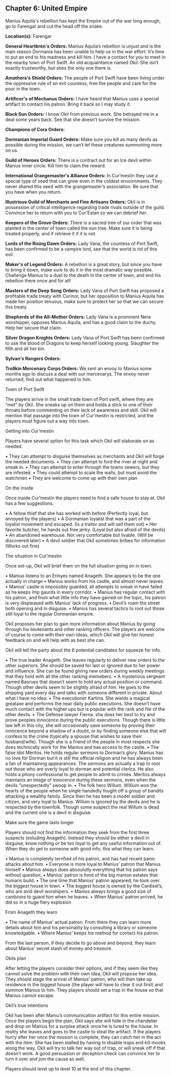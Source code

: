 ## Chapter 6: United Empire

Manius Aquila's rebellion has kept the Empire out of the war long enough, go to Farengar and cut the head off the snake.

**Location(s):** Farengar

**General Heartbren's Orders:** Manius Aquila’s rebellion is unjust and is the main reason Dormania has been unable to help us in the war effort. It’s time to put an end to his madness and kill him. I have a contact for you to meet in the nearby town of Port Swift. An old acquaintance named Okil. She isn’t exactly trustworthy, but shes the only one there is.

**Amathera's Shield Orders:** The people of Port Swift have been living under the oppressive rule of an evil countess, free the people and care for the poor in the town.

**Artificer's of Mechanus Orders:** I have heard that Manius uses a special artifact to contact his patron. Bring it back so I may study it.

**Black Sun Orders:** I know Okil from previous work. She betrayed me in a deal some years back. See that she doesn’t survive the mission.

**Champions of Cora Orders:** 

**Dormanian Imperial Guard Orders:** Make sure you kill as many devils as possible during the mission, we can’t let these creatures summoning more on us.

**Guild of Heroes Orders:** There is a contract out for an Ice devil within Manius inner circle. Kill him to claim the reward.

**International Grangemaster's Alliance Orders:** In Cur’mestin they use a special type of seed that can grow even in the coldest envoirnments. They never shared this seed with the grangemaster’s association. Be sure that you have when you return.

**Illustrious Guild of Merchants and Fine Artisans Orders:** Okil is in possession of critical intelligence regarding trade rivals outside of the guild. Convince her to return with you to Cur'Estan so we can debrief her.

**Keepers of the Grove Orders:** There is a sacred tree of our order that was planted in the center of town called the sun tree. Make sure it is being treated properly, and if retrieve it if it is not.

**Lords of the Rising Dawn Orders:** Lady Vana, the countess of Port Swift, has been confirmed to be a vampire lord, see that the world is rid of this evil.

**Maker's of Legend Orders:** A rebellion is a great story, but since you have to bring it down, make sure to do it in the most dramatic way possible. Challenge Manius to a duel to the death in the center of town, and end his rebellion there once and for all!

**Masters of the Deep Song Orders:** Lady Vana of Port Swift has proposed a profitable trade treaty with Curinor, but her opposition to Manius Aquila has made her position tenuous, make sure to protect her so that we can secure this treaty.

**Shepherds of the All-Mother Orders:** Lady Vana is a prominent Nera worshipper, opposes Manius Aquila, and has a good claim to the duchy. Help her secure that claim.

**Silver Dragon Knights Orders:** Lady Vana of Port Swift has been confirmed to use the blood of Dragons to keep herself looking young. Slaughter the filth and all her kin.

**Sylvan's Rangers Orders:** 

**Trollkin Mercenary Corps Orders:** We sent an envoy to Manius some months ago to discuss a deal with our mercenarys. The envoy never returned, find out what happened to him.




Town of Port Swift

The players arrive in the small trade town of Port swift, where they are “met” by Okil. She sneaks up on them and holds a stick to one of their throats before commenting on their lack of awareness and skill. Okil will mention that passage into the town of Cur’mestin is restricted, and the players must figure out a way into town.

Getting into Cur’mestin

Players have several option for this task which Okil will elaborate on as needed.

•	They can attempt to disguise themselves as merchants and Okil will forge the needed documents.
•	They can attempt to ford the river at night and sneak in.
•	They can attempt to enter through the towns sewers, but they are infested.
•	They could attempt to scale the walls, but must avoid the watchmen
•	They are welcome to come up with their own plan

On the inside

Once inside Cur’mestin the players need to find a safe house to stay at. Okil has a few suggestions.

•	A fellow thief that she has worked with before (Perfectly loyal, but annoyed by the players)
•	A Dormanian loyalist that was a part of the loyalist movement and escaped. (Is a traitor and will sell them out)
•	Her favorite butcher, he hands out free jerky. (Loyal but also afraid of the devils)
•	An abandoned warehouse. Not very comfortable but livable. (Will be discovered later)
•	A devil soldier that Okil sometimes bribes for information (Works out fine)

The situation in Cur’mestin

Once set-up, Okil will brief them on the full situation going on in town.

•	Manius listens to an Erinyes named Anageth. She appears to be the one actually in charge
•	Manius works from his castle, and almost never leaves.
•	Manius’ castle is impossibly guarded, all attempts to sneak in have failed as he keeps imp gaurds in every corridor. 
•	Manius has regular contact with his patron, and from what little info they have gained on the topic, his patron is very displeased with Manius’ lack of progress.
•	Devil’s roam the street both opening and in disguise.
•	Manius has several tactics to root out those still loyal to the regular Dormanian empire.

Okil proposes her plan to gain more information about Manius by going through his lieutenants and other ranking officers. The players are welcome of course to come with their own ideas, which Okil will give her honest feedback on and will help with as best she can.

Okil will tell the party about the 6 potential canditates for squeeze for info.

•	The true leader Anageth. She leaves regularly to deliver new orders to the other superiors. She should be saved for last or ignored due to her power and influence. She can be found giving new orders during weekly meetings that they hold with all the other ranking memebers.
•	A mysterious sergeant named Baorvex that doesn’t seem to hold any actual position or command. Though other devils seem to be slightly afraid of him. He goes to the shipping yard every day and talks with someone different in private. About what I have no idea.
•	The executioner Kartina. She wields a magical greataxe and performs the near daily public executions. She doesn’t have much contact with the higher ups but is popular with the rank and file of the other devils.
•	The Defense lawyer Fierna. she does her best to try and prove peoples innocence during the public executions. Though there is little law left in this city, she will occasionally save someone by proving their innocence beyond a shadow of a doubt, or by finding someone else that will confess to the crime (typically a spouse that wishes to save their husband/wife). Though she is a friend of the people in most respects she does technically work for the Manius and has access to the castle.
•	The false idol Meritos. He holds regular sermons to Dorman’s glory. Manius has no love for Dorman but it is still the official religion and he has always been a fan of maintaining appearances. The sermons are actually a trap to root out those who are overly loyal to dorman and potential clerics. He also holds a phony confessional to get people to admit to crimes. Meritos always maintains an image of innocence during these sermons, even when the devils “unexpectedly” swoop in.
•	The folk hero Willum. Willium won the hearts of the people when he single handedly fought off a group of bandits attacking a wealthy family. Since then he has been a model soldier and citizen, and very loyal to Manius. Willum is ignored by the devils and he is respected by the townfolk. Though some suspect the real Willum is dead and the current one is a devil in disguise.

Make sure the game lasts longer

Players should not find the information they seek from the first three suspects (exluding Anageth). Instead they should be either a devil in disguise, know nothing or be too loyal to get any useful information out of. When they do get to someone with good info, this what they can learn.

•	Manius is completely terrified of his patron, and has had recent panic attacks about him.
•	Everyone is more loyal to Manius’ patron that Manius himself
•	Manius always does absoulutly everything that his patron says without question.
•	Manius’ patron is fond of the big manion estates that humans build.
•	The one time that Manius’ patron appeared, he took over the biggest house in town.
•	The biggest house is owned by the Cardisel’s, who are avid devil worshipers.
•	Manius always brings a good size of cambions to guard him when he leaves.
•	When Manius’ patron arrived, he did so in a huge fiery explosion

From Anageth they learn

•	The name of Manius’ actual patron. From there they can learn more details about him and his personality by consulting a library or someone knowledgable.
•	Where Manius’ keeps his method for contact his patron.

From the last person, if they decide to go above and beyond, they learn about Manius’ secret stash of money and treasure.

Okils plan

After letting the players consider their options, and if they seem like they cannot solve the problem with their own idea, Okil will propose her idea. They should stage the arrival of Manius’ patron, who will then take up residence in the biggest house (the player will have to clear it out first) and summon Manius to him. They players should set a trap in the house so that Manius cannot escape.

Okil’s true intentions

Okil has been after Maniu’s communication artifact for this entire mission. Once the players begin the plan, Okil says she will hide in the chandelier and drop on Manius for a surpise attack once he is lured to the house. In reality she leaves and goes to the castle to steal the artifact. If the players hurry after her once the mission is complete, they can catch her in the act with the item. She has been stalled by having to disable traps and kill mooks along the way. Okil will try to talk her way out of trap, or will sneak off if that doesn’t work. A good persuasion or deception check can convince her to turn it over and join the cause as well.

<p>
  Players should level up to level 10 at the end of this chapter.
</p>